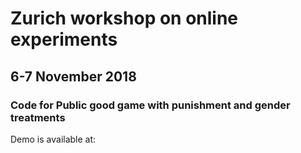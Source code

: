 # Zurich workshop on online experiments
## **6-7 November 2018**

### Code for Public good game with punishment and gender treatments

Demo is available at: 